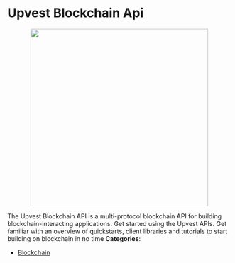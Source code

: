 # Upvest Blockchain Api

<p align="center">
    <img width="400" src="https://raw.githubusercontent.com/awesome-apis/awesome-apis/apis/upvest-blockchain-api/logo_256x256.png" />
</p>


The Upvest Blockchain API is a multi-protocol blockchain API for building blockchain-interacting applications.  Get started using the Upvest APIs.  Get familiar with an overview of quickstarts, client libraries and tutorials to start building on blockchain in no time
**Categories**:

- [Blockchain](https://github/awesome-apis/awesome-apis#blockchain)



